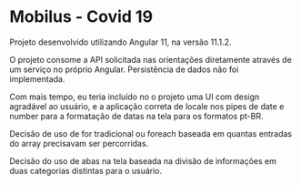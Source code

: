 # Mobilus - Covid 19

Projeto desenvolvido utilizando Angular 11, na versão 11.1.2.

O projeto consome a API solicitada nas orientações diretamente através de um serviço no próprio Angular. Persistência de dados não foi implementada.

Com mais tempo, eu teria incluído no o projeto uma UI com design agradável ao usuário, e a aplicação correta de locale nos pipes de date e number para a formatação de datas na tela para os formatos pt-BR.

Decisão de uso de for tradicional ou foreach baseada em quantas entradas do array precisavam ser percorridas.

Decisão do uso de abas na tela baseada na divisão de informações em duas categorias distintas para o usuário.
